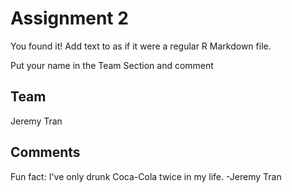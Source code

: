 # Assignment 2

You found it!  Add text to as if it were a regular R Markdown file.

Put your name in the Team Section and comment

## Team
Jeremy Tran


## Comments
Fun fact: I've only drunk Coca-Cola twice in my life. -Jeremy Tran
